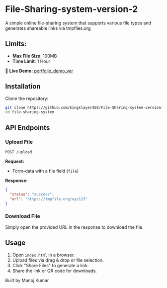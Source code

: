 # File-Sharing-system-version-2
A simple online file-sharing system that supports various file types and generates shareable links via tmpfiles.org

## Limits:
- **Max File Size**: 100MB
- **Time Limit**: 1 Hour

🚀 **Live Demo:** [portfolio_demo_ver](https://kingslayer458.github.io/my-deployed-web-applications/)

## Installation

Clone the repository:
```sh
git clone https://github.com/kingslayer458/File-Sharing-system-version-2.git
cd file-sharing-system
```



## API Endpoints

### Upload File
```
POST /upload
```
**Request:**
- Form-data with a file field (`file`)

**Response:**
```json
{
  "status": "success",
  "url": "https://tmpfile.org/xyz123"
}
```

### Download File
Simply open the provided URL in the response to download the file.
## Usage
1. Open `index.html` in a browser.
2. Upload files via drag & drop or file selection.
3. Click "Share Files" to generate a link.
4. Share the link or QR code for downloads.


Built by Manoj Kumar
